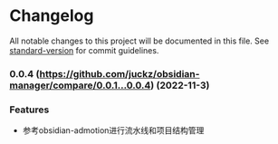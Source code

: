 # Changelog

All notable changes to this project will be documented in this file. See [standard-version](https://github.com/conventional-changelog/standard-version) for commit guidelines.

### 0.0.4 (https://github.com/juckz/obsidian-manager/compare/0.0.1...0.0.4) (2022-11-3)

### Features

- 参考obsidian-admotion进行流水线和项目结构管理
